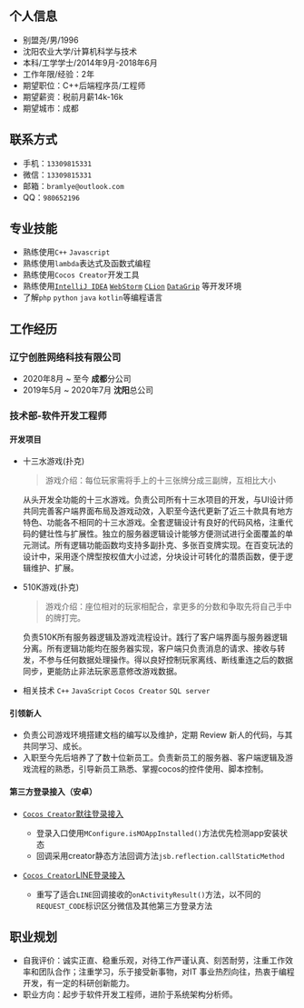 ## 个人信息

- 别盟尧/男/1996
- 沈阳农业大学/计算机科学与技术
- 本科/工学学士/2014年9月-2018年6月
- 工作年限/经验：2年
- 期望职位：C++后端程序员/工程师
- 期望薪资：税前月薪14k-16k
- 期望城市：成都

## 联系方式

- 手机：`13309815331`
- 微信：`13309815331`
- 邮箱：`bramlye@outlook.com`
- QQ：`980652196`

## 专业技能

- 熟练使用`C++` `Javascript`
- 熟练使用`lambda`表达式及函数式编程
- 熟练使用`Cocos Creator`开发工具
- 熟练使用[`IntelliJ IDEA`](https://www.jetbrains.com/idea/?from=augus) [`WebStorm`](https://www.jetbrains.com/webstorm/?from=augus) [`CLion`](https://www.jetbrains.com/clion/?from=augus) [`DataGrip`](https://www.jetbrains.com/datagrip/?from=augus)
等开发环境
- 了解`php` `python` `java` `kotlin`等编程语言

## 工作经历

### 辽宁创胜网络科技有限公司

- 2020年8月 ~ 至今 **成都**分公司
- 2019年5月 ~ 2020年7月 **沈阳**总公司

### 技术部-软件开发工程师
#### 开发项目
- 十三水游戏(扑克)

  > 游戏介绍：每位玩家需将手上的十三张牌分成三副牌，互相比大小

  从头开发全功能的十三水游戏。负责公司所有十三水项目的开发，与UI设计师共同完善客户端界面布局及游戏动效，入职至今迭代更新了近三十款具有地方特色、功能各不相同的十三水游戏。全套逻辑设计有良好的代码风格，注重代码的健壮性与扩展性。独立的服务器逻辑设计能够方便测试进行全面覆盖的单元测试。所有逻辑功能函数均支持多副扑克、多张百变牌实现。在百变玩法的设计中，采用逐个牌型按权值大小过滤，分块设计可转化的潜质函数，便于逻辑维护、扩展。

- 510K游戏(扑克)

  > 游戏介绍：座位相对的玩家相配合，拿更多的分数和争取先将自己手中的牌打完。

  负责510K所有服务器逻辑及游戏流程设计。践行了客户端界面与服务器逻辑分离。所有逻辑功能均在服务器实现，客户端只负责消息的请求、接收与转发，不参与任何数据处理操作。得以良好控制玩家离线、断线重连之后的数据同步，更能防止非法玩家恶意修改游戏数据。
- 相关技术 `C++` `JavaScript` `Cocos Creator` `SQL server`

#### 引领新人

- 负责公司游戏环境搭建文档的编写以及维护，定期 Review 新人的代码，与其共同学习、成⻓。
- 入职至今先后培养了了数十位新员工。负责新员工的服务器、客户端逻辑及游戏流程的熟悉，引导新员工熟悉、掌握cocos的控件使用、脚本控制。

#### 第三方登录接入（安卓）

- [`Cocos Creator`默往登录接入](https://www.jianshu.com/p/558209ce40bb)
    + 登录入口使用`MConfigure.isMOAppInstalled()`方法优先检测app安装状态
    + 回调采用creator静态方法回调方法```jsb.reflection.callStaticMethod```

- [`Cocos Creator`LINE登录接入](https://www.jianshu.com/p/eb7ceb42e263)
    + 重写了适合`LINE`回调接收的`onActivityResult()`方法，以不同的`REQUEST_CODE`标识区分微信及其他第三方登录方法
  
## 职业规划
- 自我评价：诚实正直、稳重乐观，对待工作严谨认真、刻苦耐劳，注重工作效率和团队合作；注重学习，乐于接受新事物，对IT 事业热烈向往，热衷于编程开发，有一定的科研创新能力。
- 职业方向：起步于软件开发工程师，进阶于系统架构分析师。
